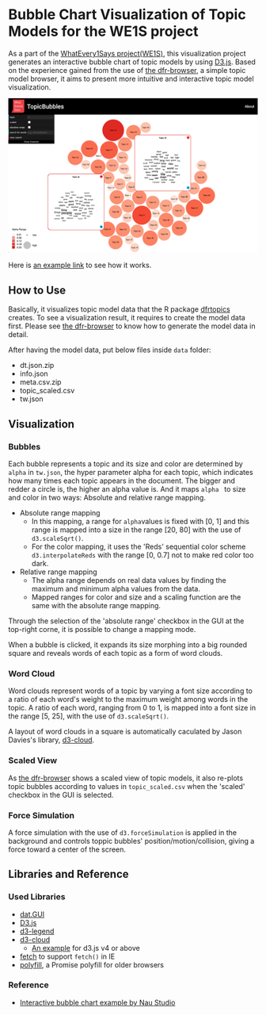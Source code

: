 # Bubble Chart Visualization of Topic Models for the WE1S project

As a part of the [WhatEvery1Says project(WE1S)](https://we1s.ucsb.edu), this visualization project generates an interactive bubble chart of topic models by using [D3.js](https://d3js.org/). Based on the experience gained from the use of  [the dfr-browser](https://agoldst.github.io/dfr-browser/), a simple topic model browser, it aims to present more intuitive and interactive topic model visualization.

![alt text](img/screenshot.png "Logo Title Text 1")


Here is [an example link](https://sihwapark.github.io/topic-bubbles/) to see how it works.

## How to Use

Basically, it visualizes topic model data that the R package [dfrtopics](https://github.com/agoldst/dfrtopics) creates. To see a visualization result, it requires to create the model data first. Please see [the dfr-browser](https://agoldst.github.io/dfr-browser/) to know how to generate the model data in detail. 

After having the model data, put below files inside `data` folder:

- dt.json.zip
- info.json
- meta.csv.zip
- topic_scaled.csv
- tw.json



## Visualization

### Bubbles

Each bubble represents a topic and its size and color are determined by `alpha` in `tw.json`, the hyper parameter alpha for each topic, which indicates how many times each topic appears in the document. The bigger and redder a circle is, the higher an alpha value is. And it maps `alpha ` to size and color in two ways: Absolute and relative range mapping.

- Absolute range mapping
  - In this mapping, a range for  `alpha`values is fixed with [0, 1] and this range is mapped into a size in the range [20, 80] with the use of `d3.scaleSqrt()`.
  - For the color mapping, it uses the 'Reds' sequential color scheme `d3.interpolateReds` with the range [0, 0.7] not to make red color too dark.
- Relative range mapping
  - The alpha range depends on real data values by finding the maximum and minimum alpha values from the data.
  - Mapped ranges for color and size and a scaling function are the same with the absolute range mapping.

Through the selection of the 'absolute range' checkbox in the GUI at the top-right corne, it is possible to change a mapping mode.

When a bubble is clicked, it expands its size morphing into a big rounded square and reveals words of each topic as a form of word clouds.



### Word Cloud

Word clouds represent words of a topic by varying a font size according to a ratio of each word's weight to the maximum weight among words in the topic. A ratio of each word, ranging from 0 to 1, is mapped into a font size in the range [5, 25], with the use of `d3.scaleSqrt()`.

A layout of word clouds in a square is automatically caculated by Jason Davies's library, [d3-cloud](https://github.com/jasondavies/d3-cloud).



### Scaled View

As [the dfr-browser](https://agoldst.github.io/dfr-browser/) shows a scaled view of topic models, it also re-plots topic bubbles according to values in `topic_scaled.csv` when the 'scaled' checkbox in the GUI is selected.



### Force Simulation

A force simulation with the use of `d3.forceSimulation` is applied in the background and controls toppic bubbles' position/motion/collision, giving a force toward a center of the screen.



## Libraries and Reference

### Used Libraries

- [dat.GUI](https://github.com/dataarts/dat.gui)
- [D3.js](https://d3js.org/)
- [d3-legend](http://d3-legend.susielu.com/)
- [d3-cloud](https://github.com/jasondavies/d3-cloud)
  - [An example](https://bl.ocks.org/abrahamdu/e1481e86dd4e9d553cc2d7d359b91e68) for d3.js v4 or above
- [fetch](https://github.com/github/fetch) to support `fetch()` in IE
- [polyfill](https://github.com/taylorhakes/promise-polyfill), a Promise polyfill for older browsers

### Reference

- [Interactive bubble chart example by Nau Studio]( https://naustud.io/tech-stack/) 
